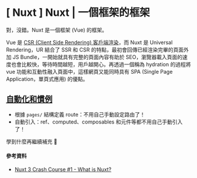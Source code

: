 # \[ Nuxt ] Nuxt | 一個框架的框架

對，沒錯。Nuxt 是一個框架 (Vue) 的框架。

Vue 是 [CSR (Client Side Rendering) 客戶端渲染]()，而 Nuxt 是 Universal Rendering，UR 結合了 SSR 和 CSR 的特點，最初會回傳已經渲染完畢的頁面外加 JS Bundle，一開始就具有完整的頁面內容有助於 SEO，瀏覽器載入頁面的速度也會比較快，等待時間越短，用戶越開心。再透過一個稱為 hydration 的過程將 vue 功能和互動性融入頁面中，這樣網頁又能同時具有 SPA (Single Page Application，單頁式應用) 的優點。


## <a href='https://nuxt.com/docs/getting-started/introduction#automation-and-conventions' target='_blank'>自動化和慣例</a>
* 根據 `pages/` 結構定義 route：不用自己手動設定路由了！
* ​自動引入：ref、computed、composables 和元件等都不用自己手動引入了！


學到什麼再繼續補充 🤩


#### 參考資料
* <a href='https://youtu.be/GBdO5myZNsQ?si=p1qOCuL-JdnOizwa' target='_blank'>Nuxt 3 Crash Course #1 - What is Nuxt?</a>